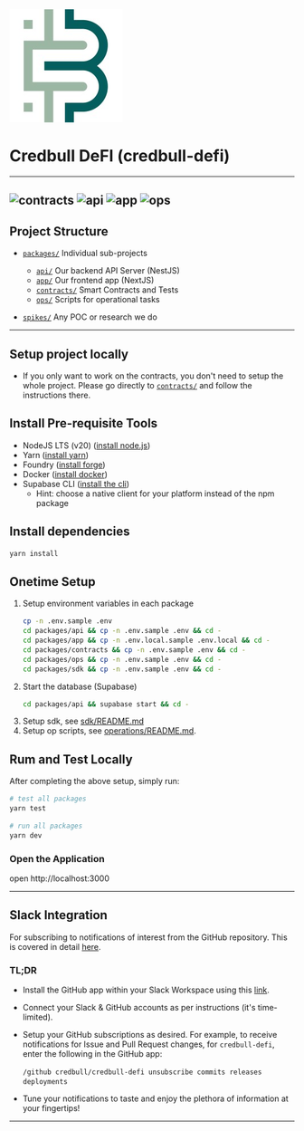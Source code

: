 <img src="credbull-logo.jpg" alt="Credbull Logo"/>

# Credbull DeFI (credbull-defi)

---
![contracts](https://github.com/credbull/credbull-defi/actions/workflows/ci-dev-contracts.yml/badge.svg)
![api](https://github.com/credbull/credbull-defi/actions/workflows/ci-dev-api.yml/badge.svg)
![app](https://github.com/credbull/credbull-defi/actions/workflows/ci-dev-app.yml/badge.svg)
![ops](https://github.com/credbull/credbull-defi/actions/workflows/ci-dev-ops.yml/badge.svg)
---
## Project Structure

* [`packages/`](./packages) Individual sub-projects
    * [`api/`](./packages/api) Our backend API Server (NestJS)
    * [`app/`](./packages/app) Our frontend app (NextJS)
    * [`contracts/`](./packages/contracts) Smart Contracts and Tests
    * [`ops/`](./packages/ops) Scripts for operational tasks

* [`spikes/`](./spikes) Any POC or research we do

---
## Setup project locally

- If you only want to work on the contracts, you don't need to setup the whole project.
Please go directly to [`contracts/`](./packages/contracts/README.md) and follow the instructions there.

## Install Pre-requisite Tools
- NodeJS LTS (v20) ([install node.js](https://nodejs.org/en/learn/getting-started/how-to-install-nodejs))
- Yarn ([install yarn](https://v3.yarnpkg.com/getting-started/install))
- Foundry ([install forge](https://book.getfoundry.sh/getting-started/installation))
- Docker ([install docker](https://docs.docker.com/get-docker/))
- Supabase CLI ([install the cli](https://github.com/supabase/cli#install-the-cli))
  - Hint: choose a native client for your platform instead of the npm package


## Install dependencies
```bash
yarn install
```
## Onetime Setup
1. Setup environment variables in each package
    ```bash
    cp -n .env.sample .env
    cd packages/api && cp -n .env.sample .env && cd -
    cd packages/app && cp -n .env.local.sample .env.local && cd -
    cd packages/contracts && cp -n .env.sample .env && cd -
    cd packages/ops && cp -n .env.sample .env && cd -
    cd packages/sdk && cp -n .env.sample .env && cd -
    ```
1. Start the database (Supabase)
    ```bash
    cd packages/api && supabase start && cd -
    ```
1. Setup sdk, see [sdk/README.md](packages/sdk/README.md)
1. Setup op scripts, see [operations/README.md](packages/ops/README.md).


## Rum and Test Locally
After completing the above setup, simply run:
```bash
# test all packages
yarn test
```

```bash
# run all packages
yarn dev
```

### Open the Application
open http://localhost:3000

---
## Slack Integration
For subscribing to notifications of interest from the GitHub repository.
This is covered in detail [here](https://github.com/integrations/slack).

### TL;DR
* Install the GitHub app within your Slack Workspace using this [link](https://slack.com/apps/A01BP7R4KNY-github).
* Connect your Slack & GitHub accounts as per instructions (it's time-limited).
* Setup your GitHub subscriptions as desired. For example, to receive notifications for Issue and Pull Request changes, for `credbull-defi`, enter the following in the GitHub app:

  ```/github credbull/credbull-defi unsubscribe commits releases deployments```
* Tune your notifications to taste and enjoy the plethora of information at your fingertips!
---
